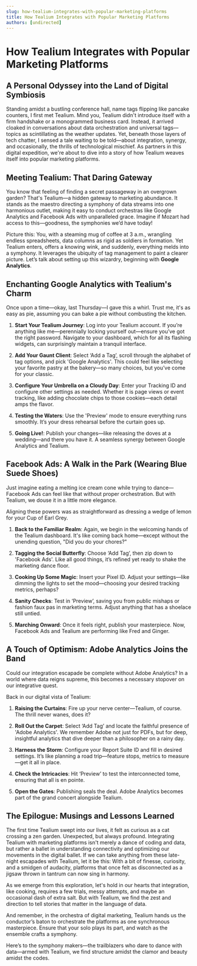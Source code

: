 ```yaml
---
slug: how-tealium-integrates-with-popular-marketing-platforms
title: How Tealium Integrates with Popular Marketing Platforms
authors: [undirected]
---
```



# How Tealium Integrates with Popular Marketing Platforms

## A Personal Odyssey into the Land of Digital Symbiosis

Standing amidst a bustling conference hall, name tags flipping like pancake counters, I first met Tealium. Mind you, Tealium didn't introduce itself with a firm handshake or a monogrammed business card. Instead, it arrived cloaked in conversations about data orchestration and universal tags—topics as scintillating as the weather updates. Yet, beneath those layers of tech chatter, I sensed a tale waiting to be told—about integration, synergy, and occasionally, the thrills of technological mischief. As partners in this digital expedition, we're about to dive into a story of how Tealium weaves itself into popular marketing platforms.

## Meeting Tealium: That Daring Gateway

You know that feeling of finding a secret passageway in an overgrown garden? That's Tealium—a hidden gateway to marketing abundance. It stands as the maestro directing a symphony of data streams into one harmonious outlet, making it easy to conduct orchestras like Google Analytics and Facebook Ads with unparalleled grace. Imagine if Mozart had access to this—goodness, the symphonies we’d have today!

Picture this: You, with a steaming mug of coffee at 3 a.m., wrangling endless spreadsheets, data columns as rigid as soldiers in formation. Yet Tealium enters, offers a knowing wink, and suddenly, everything melds into a symphony. It leverages the ubiquity of tag management to paint a clearer picture. Let’s talk about setting up this wizardry, beginning with **Google Analytics**.

## Enchanting Google Analytics with Tealium's Charm

Once upon a time—okay, last Thursday—I gave this a whirl. Trust me, it's as easy as pie, assuming you can bake a pie without combusting the kitchen. 

1. **Start Your Tealium Journey**: Log into your Tealium account. If you’re anything like me—perennially locking yourself out—ensure you’ve got the right password. Navigate to your dashboard, which for all its flashing widgets, can surprisingly maintain a tranquil interface.

2. **Add Your Gaunt Client**: Select ‘Add a Tag’, scroll through the alphabet of tag options, and pick 'Google Analytics'. This could feel like selecting your favorite pastry at the bakery—so many choices, but you’ve come for your classic. 

3. **Configure Your Umbrella on a Cloudy Day**: Enter your Tracking ID and configure other settings as needed. Whether it is page views or event tracking, like adding chocolate chips to those cookies—each detail amps the flavor.

4. **Testing the Waters**: Use the 'Preview' mode to ensure everything runs smoothly. It’s your dress rehearsal before the curtain goes up. 

5. **Going Live!**: Publish your changes—like releasing the doves at a wedding—and there you have it. A seamless synergy between Google Analytics and Tealium.

## Facebook Ads: A Walk in the Park (Wearing Blue Suede Shoes)

Just imagine eating a melting ice cream cone while trying to dance—Facebook Ads can feel like that without proper orchestration. But with Tealium, we douse it in a little more elegance.

Aligning these powers was as straightforward as dressing a wedge of lemon for your Cup of Earl Grey.

1. **Back to the Familiar Realm**: Again, we begin in the welcoming hands of the Tealium dashboard. It's like coming back home—except without the unending question, "Did you do your chores?"

2. **Tagging the Social Butterfly**: Choose ‘Add Tag’, then zip down to 'Facebook Ads'. Like all good things, it’s refined yet ready to shake the marketing dance floor. 

3. **Cooking Up Some Magic**: Insert your Pixel ID. Adjust your settings—like dimming the lights to set the mood—choosing your desired tracking metrics, perhaps?

4. **Sanity Checks**: Test in ‘Preview’, saving you from public mishaps or fashion faux pas in marketing terms. Adjust anything that has a shoelace still untied.

5. **Marching Onward**: Once it feels right, publish your masterpiece. Now, Facebook Ads and Tealium are performing like Fred and Ginger.

## A Touch of Optimism: Adobe Analytics Joins the Band

Could our integration escapade be complete without Adobe Analytics? In a world where data reigns supreme, this becomes a necessary stopover on our integrative quest.

Back in our digital vista of Tealium: 

1. **Raising the Curtains**: Fire up your nerve center—Tealium, of course. The thrill never wanes, does it?

2. **Roll Out the Carpet**: Select ‘Add Tag’ and locate the faithful presence of 'Adobe Analytics'. We remember Adobe not just for PDFs, but for deep, insightful analytics that dive deeper than a philosopher on a rainy day.

3. **Harness the Storm**: Configure your Report Suite ID and fill in desired settings. It’s like planning a road trip—feature stops, metrics to measure—get it all in place.

4. **Check the Intricacies**: Hit ‘Preview’ to test the interconnected tome, ensuring that all is en pointe.

5. **Open the Gates**: Publishing seals the deal. Adobe Analytics becomes part of the grand concert alongside Tealium.

## The Epilogue: Musings and Lessons Learned

The first time Tealium swept into our lives, it felt as curious as a cat crossing a zen garden. Unexpected, but always profound. Integrating Tealium with marketing platforms isn't merely a dance of coding and data, but rather a ballet in understanding connectivity and optimizing our movements in the digital ballet. If we can take anything from these late-night escapades with Tealium, let it be this: With a bit of finesse, curiosity, and a smidgen of audacity, platforms that once felt as disconnected as a jigsaw thrown in tantrum can now sing in harmony.

As we emerge from this exploration, let's hold in our hearts that integration, like cooking, requires a few trials, messy attempts, and maybe an occasional dash of extra salt. But with Tealium, we find the zest and direction to tell stories that matter in the language of data.

And remember, in the orchestra of digital marketing, Tealium hands us the conductor’s baton to orchestrate the platforms as one synchronous masterpiece. Ensure that your solo plays its part, and watch as the ensemble crafts a symphony. 

Here’s to the symphony makers—the trailblazers who dare to dance with data—armed with Tealium, we find structure amidst the clamor and beauty amidst the codes.